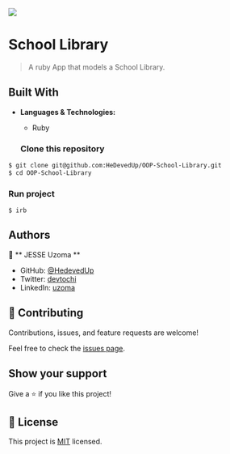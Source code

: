 ![](https://img.shields.io/badge/Microverse-blueviolet)

# School Library

> A ruby App that models a School Library.

## Built With

- **Languages & Technologies:**
  - Ruby
  
   ### Clone this repository

```bash
$ git clone git@github.com:HeDevedUp/OOP-School-Library.git
$ cd OOP-School-Library
```

### Run project

```command prompt - irb
$ irb
```

## Authors

👤 ** JESSE  Uzoma **

- GitHub: [@HedevedUp](https://github.com/HeDevedUp)
- Twitter: [devtochi](https://twitter.com/devtochi)
- LinkedIn: [uzoma ](https://linkedin.com/in/jeuzoma/)

## 🤝 Contributing

Contributions, issues, and feature requests are welcome!

Feel free to check the [issues page](../../issues/).

## Show your support

Give a ⭐️ if you like this project!

## 📝 License

This project is [MIT](./MIT.md) licensed.